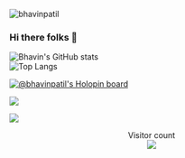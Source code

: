 

<p align="left"> <img src="https://komarev.com/ghpvc/?username=bhavinpatil&label=Profile%20views&color=0e75b6&style=flat" alt="bhavinpatil" /> </p>

### Hi there folks 👋
![Bhavin's GitHub stats](https://github-readme-stats.vercel.app/api?username=bhavinpatil&theme=vision-friendly-dark&show_icons=true)<br />
![Top Langs](https://github-readme-stats.vercel.app/api/top-langs/?username=bhavinpatil&theme=vision-friendly-dark&hide=assembly)

<!--
**bhavinpatil/bhavinpatil** is a ✨ _special_ ✨ repository because its `README.md` (this file) appears on your GitHub profile.

Here are some ideas to get you started:

- 🔭 I’m currently working on Metavin - a Blockchain Web Application 
- 🌱 I’m currently learning blockchaina and Web3
- 👯 I’m looking to collaborate on 
- 🤔 I’m looking for help with ...
- 💬 Ask me about ...
- 📫 How to reach me: ...
- 😄 Pronouns: ...
- ⚡ Fun fact: ...
-->
[![@bhavinpatil's Holopin board](https://holopin.io/api/user/board?user=bhavinpatil)](https://holopin.io/@bhavinpatil)


![](https://media0.giphy.com/media/3otPorWLQJq5GmHRtu/giphy.gif)

<a href=#><img src="contributions.svg"></a>

<p align="center"> 
  Visitor count<br>
  <img src="https://profile-counter.glitch.me/insolitum/count.svg" />
</p>

